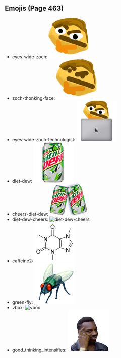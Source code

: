 
## Emojis (Page 463)

* eyes-wide-zoch: ![eyes-wide-zoch](output/eyes-wide-zoch.png)
* zoch-thonking-face: ![zoch-thonking-face](output/zoch-thonking-face.png)
* eyes-wide-zoch-technologist: ![eyes-wide-zoch-technologist](output/eyes-wide-zoch-technologist.png)
* diet-dew: ![diet-dew](output/diet-dew.png)
* cheers-diet-dew: ![cheers-diet-dew](output/cheers-diet-dew.png)
* diet-dew-cheers: ![diet-dew-cheers](output/diet-dew-cheers)
* caffeine2: ![caffeine2](output/caffeine2.png)
* green-fly: ![green-fly](output/green-fly.png)
* vbox: ![vbox](output/vbox)
* good_thinking_intensifies: ![good_thinking_intensifies](output/good_thinking_intensifies.gif)
